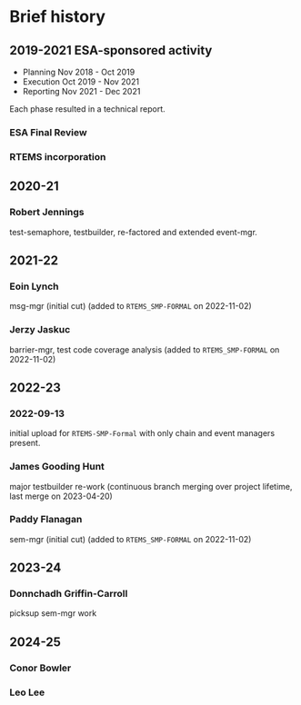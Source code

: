 # Brief history

## 2019-2021  ESA-sponsored activity

* Planning  Nov 2018 - Oct 2019
* Execution Oct 2019 - Nov 2021
* Reporting Nov 2021 - Dec 2021

Each phase resulted in a technical report.

### ESA Final Review

### RTEMS incorporation

## 2020-21

### Robert Jennings 

test-semaphore, testbuilder, re-factored and extended event-mgr.

## 2021-22

### Eoin Lynch 

msg-mgr (initial cut) (added to `RTEMS_SMP-FORMAL` on 2022-11-02)

### Jerzy Jaskuc

barrier-mgr, test code coverage analysis (added to `RTEMS_SMP-FORMAL` on 2022-11-02)

## 2022-23

### 2022-09-13 

initial upload for `RTEMS-SMP-Formal` with only chain and event managers present.

### James Gooding Hunt

major testbuilder re-work (continuous branch merging over project lifetime, last merge on 2023-04-20)

### Paddy Flanagan

sem-mgr (initial cut)  (added to `RTEMS_SMP-FORMAL` on 2022-11-02)

## 2023-24

### Donnchadh Griffin-Carroll

picksup sem-mgr work

## 2024-25

### Conor Bowler

### Leo Lee